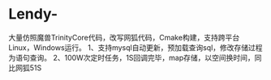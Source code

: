 # Lendy-
大量仿照魔兽TrinityCore代码，改写网狐代码，Cmake构建，支持跨平台Linux，Windows运行。
1、支持mysql自动更新，预加载查询sql，修改存储过程为语句查询。
2、100W次定时任务，1S回调完毕，map存储，以空间换时间，同比网狐51S
